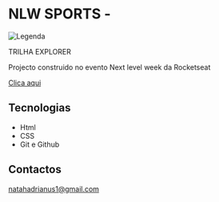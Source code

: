 
 # NLW SPORTS -
  
  ![Legenda](_C__Users_HP_Documents_NLW_index.html.png)

  TRILHA EXPLORER

 Projecto construido no evento Next level week da Rocketseat

[Clica aqui](https://nata-hadrianus.github.io/NLW-Sports/)

 ## Tecnologias
   - Html  
   - CSS
   - Git e Github
  

## Contactos
  natahadrianus1@gmail.com
